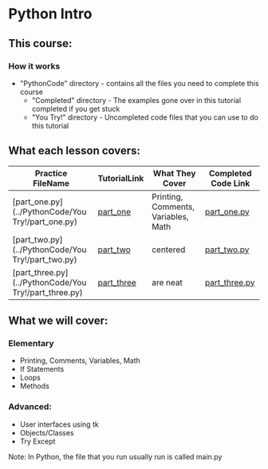 # Python Intro

## This course:
### How it works
+ "PythonCode" directory - contains all the files you need to complete this course 
  + "Completed" directory - The examples gone over in this tutorial completed if you get stuck
  + "You Try!" directory - Uncompleted code files that you can use to do this tutorial 
## What each lesson covers:
| Practice <br/> FileName | TutorialLink                                   | What They Cover                     | Completed Code Link  | 
|-------------------------|------------------------------------------------|-------------------------------------|----------------------|
| [part_one.py](../PythonCode/You Try!/part_one.py)      | [part_one](PythonGuides/part_one_guide.md)     | Printing, Comments, Variables, Math | [part_one.py](../PythonCode/Completed/part_one_complete.py)   |
| [part_two.py](../PythonCode/You Try!/part_two.py)      | [part_two](PythonGuides/part_two_guide.md)     | centered                            | [part_two.py](../PythonCode/Completed/part_two_complete.py)   |
| [part_three.py](../PythonCode/You Try!/part_three.py)    | [part_three](PythonGuides/part_three_guide.md) | are neat                            | [part_three.py](../PythonCode/Completed/part_three_complete.py) |

## What we will cover:
### Elementary 
+ Printing, Comments, Variables, Math 
+ If Statements
+ Loops
+ Methods
### Advanced:
+ User interfaces using tk
+ Objects/Classes
+ Try Except



Note: In Python, the file that you run usually run is called main.py